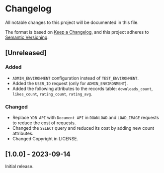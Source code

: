 # Changelog
All notable changes to this project will be documented in this file.

The format is based on [Keep a Changelog](https://keepachangelog.com/en/1.0.0/), and this project adheres to [Semantic Versioning](https://semver.org/spec/v2.0.0.html).

## [Unreleased]

### Added

- `ADMIN_ENVIRONMENT` configuration instead of `TEST_ENVIRONMENT`. 
- Added the `USER_ID` request (only for `ADMIN_ENVIRONMENT`).
- Added the following attributes to the records table: `downloads_count`, `likes_count`, `rating_count`, `rating_avg`.

### Changed

- Replace `YDB API` with `Document API` in `DOWNLOAD` and `LOAD_IMAGE` requests to reduce the cost of requests.
- Changed the `SELECT` query and reduced its cost by adding new count attributes.
- Changed Copyright in LICENSE.

## [1.0.0] - 2023-09-14

Initial release.